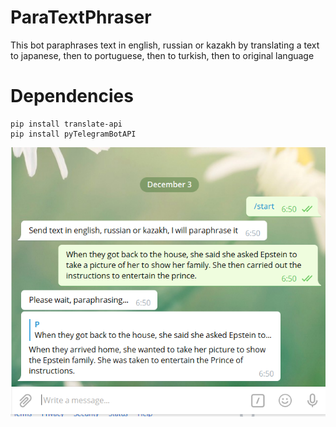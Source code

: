 # ParaTextPhraser

This bot paraphrases text in english, russian or kazakh by translating a text to japanese, then to portuguese, then to turkish, then to original language

# Dependencies
```
pip install translate-api
pip install pyTelegramBotAPI
```

![imag](1.png)